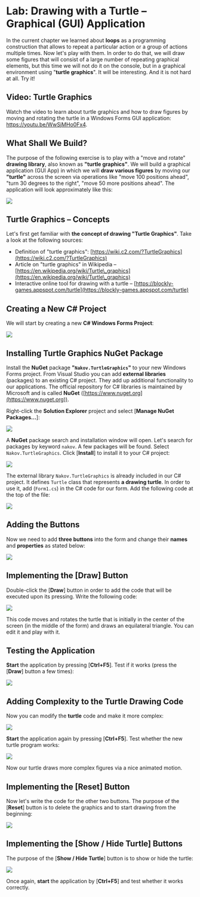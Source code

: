 # Lab: Drawing with a Turtle – Graphical (GUI) Application

In the current chapter we learned about **loops** as a programming construction that allows to repeat a particular action or a group of actions multiple times. Now let's play with them. In order to do that, we will draw some figures that will consist of a large number of repeating graphical elements, but this time we will not do it on the console, but in a graphical environment using "**turtle graphics**". It will be interesting. And it is not hard at all. Try it!

## Video: Turtle Graphics

Watch the video to learn about turtle graphics and how to draw figures by moving and rotating the turtle in a Windows Forms GUI application: https://youtu.be/WwSjMHo0Fx4.

## What Shall We Build?

The purpose of the following exercise is to play with a "move and rotate" **drawing library**, also known as **"turtle graphics"**. We will build a graphical application (GUI App) in which we will **draw various figures** by moving our **"turtle"** across the screen via operations like "move 100 positions ahead", "turn 30 degrees to the right", "move 50 more positions ahead". The application will look approximately like this:

![](../../../../assets/chapter-5-images/13.Turtle-graphics-01.png)

## Turtle Graphics – Concepts

Let's first get familiar with **the concept of drawing "Turtle Graphics"**. Take a look at the following sources:

* Definition of "turtle graphics": [https://wiki.c2.com/?TurtleGraphics](https://wiki.c2.com/?TurtleGraphics)
* Article on "turtle graphics" in Wikipedia – [https://en.wikipedia.org/wiki/Turtle\_graphics](https://en.wikipedia.org/wiki/Turtle\_graphics)
* Interactive online tool for drawing with a turtle – [https://blockly-games.appspot.com/turtle](https://blockly-games.appspot.com/turtle)

## Creating a New C# Project

We will start by creating a new **C# Windows Forms Project**:

![](../../../../assets/chapter-5-images/13.Turtle-graphics-02.png)

## Installing Turtle Graphics NuGet Package

Install the **NuGet** package **"`Nakov.TurtleGraphics`"** to your new Windows Forms project. From Visual Studio you can add **external libraries** (packages) to an existing C# project. They add up additional functionality to our applications. The official repository for C# libraries is maintained by Microsoft and is called **NuGet** ([https://www.nuget.org](https://www.nuget.org)).

Right-click the **Solution Explorer** project and select \[**Manage NuGet Packages…**]:

![](../../../../assets/chapter-5-images/13.Turtle-graphics-03.png)

A **NuGet** package search and installation window will open. Let's search for packages by keyword `nakov`. A few packages will be found. Select `Nakov.TurtleGraphics`. Click \[**Install**] to install it to your C# project:

![](../../../../assets/chapter-5-images/13.Turtle-graphics-04.png)

The external library `Nakov.TurtleGraphics` is already included in our C# project. It defines `Turtle` class that represents **a drawing turtle**. In order to use it, add (`Form1.cs`) in the C# code for our form. Add the following code at the top of the file:

![](../../../../assets/chapter-5-images/13.Turtle-graphics-05.png)

## Adding the Buttons

Now we need to add **three buttons** into the form and change their **names** and **properties** as stated below:

![](../../../../assets/chapter-5-images/13.Turtle-graphics-06.png)

## Implementing the \[Draw] Button

Double-click the \[**Draw**] button in order to add the code that will be executed upon its pressing. Write the following code:

![](../../../../assets/chapter-5-images/13.Turtle-graphics-07.png)

This code moves and rotates the turtle that is initially in the center of the screen (in the middle of the form) and draws an equilateral triangle. You can edit it and play with it.

## Testing the Application

**Start** the application by pressing \[**Ctrl+F5**]. Test if it works (press the \[**Draw**] button a few times):

![](../../../../assets/chapter-5-images/13.Turtle-graphics-08.png)

## Adding Complexity to the Turtle Drawing Code

Now you can modify the **turtle** code and make it more complex:

![](../../../../assets/chapter-5-images/13.Turtle-graphics-09.png)

**Start** the application again by pressing \[**Ctrl+F5**]. Test whether the new turtle program works:

![](../../../../assets/chapter-5-images/13.Turtle-graphics-10.png)

Now our turtle draws more complex figures via a nice animated motion.

## Implementing the \[**Reset**] Button

Now let's write the code for the other two buttons. The purpose of the \[**Reset**] button is to delete the graphics and to start drawing from the beginning:

![](../../../../assets/chapter-5-images/13.Turtle-graphics-11.png)

## Implementing the \[**Show / Hide Turtle**] Buttons

The purpose of the \[**Show / Hide Turtle**] button is to show or hide the turtle:

![](../../../../assets/chapter-5-images/13.Turtle-graphics-12.png)

Once again, **start** the application by \[**Ctrl+F5**] and test whether it works correctly.
